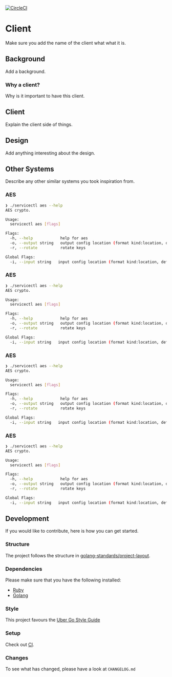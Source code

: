 [![CircleCI](https://circleci.com/gh/alexfalkowski/servicectl.svg?style=svg)](https://circleci.com/gh/alexfalkowski/servicectl)

# Client

Make sure you add the name of the client what what it is.

## Background

Add a background.

### Why a client?

Why is it important to have this client.

## Client

Explain the client side of things.

## Design

Add anything interesting about the design.

## Other Systems

Describe any other similar systems you took inspiration from.

### AES

```sh
❯ ./servicectl aes --help
AES crypto.

Usage:
  servicectl aes [flags]

Flags:
  -h, --help            help for aes
  -o, --output string   output config location (format kind:location, default env:AES_CONFIG_FILE) (default "env:AES_CONFIG_FILE")
  -r, --rotate          rotate keys

Global Flags:
  -i, --input string   input config location (format kind:location, default env:CONFIG_FILE) (default "env:CONFIG_FILE")
```

### AES

```sh
❯ ./servicectl aes --help
AES crypto.

Usage:
  servicectl aes [flags]

Flags:
  -h, --help            help for aes
  -o, --output string   output config location (format kind:location, default env:AES_CONFIG_FILE) (default "env:AES_CONFIG_FILE")
  -r, --rotate          rotate keys

Global Flags:
  -i, --input string   input config location (format kind:location, default env:CONFIG_FILE) (default "env:CONFIG_FILE")
```

### AES

```sh
❯ ./servicectl aes --help
AES crypto.

Usage:
  servicectl aes [flags]

Flags:
  -h, --help            help for aes
  -o, --output string   output config location (format kind:location, default env:AES_CONFIG_FILE) (default "env:AES_CONFIG_FILE")
  -r, --rotate          rotate keys

Global Flags:
  -i, --input string   input config location (format kind:location, default env:CONFIG_FILE) (default "env:CONFIG_FILE")
```

### AES

```sh
❯ ./servicectl aes --help
AES crypto.

Usage:
  servicectl aes [flags]

Flags:
  -h, --help            help for aes
  -o, --output string   output config location (format kind:location, default env:AES_CONFIG_FILE) (default "env:AES_CONFIG_FILE")
  -r, --rotate          rotate keys

Global Flags:
  -i, --input string   input config location (format kind:location, default env:CONFIG_FILE) (default "env:CONFIG_FILE")
```

## Development

If you would like to contribute, here is how you can get started.

### Structure

The project follows the structure in [golang-standards/project-layout](https://github.com/golang-standards/project-layout).

### Dependencies

Please make sure that you have the following installed:
- [Ruby](.ruby-version)
- [Golang](go.mod)

### Style

This project favours the [Uber Go Style Guide](https://github.com/uber-go/guide/blob/master/style.md)

### Setup

Check out [CI](.circleci/config.yml).


### Changes

To see what has changed, please have a look at `CHANGELOG.md`
